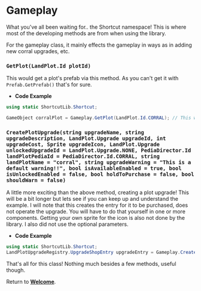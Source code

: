 # Gameplay

What you've all been waiting for.. the Shortcut namespace! This is where most of the developing methods are from when using the library.

For the gameplay class, it mainly effects the gameplay in ways as in adding new corral upgrades, etc.

### `GetPlot(LandPlot.Id plotId)`

This would get a plot's prefab via this method. As you can't get it with `Prefab.GetPrefab()` that's for sure.

- **Code Example**
```cs
using static ShortcutLib.Shortcut;

GameObject corralPlot = Gameplay.GetPlot(LandPlot.Id.CORRAL); // This would grab the plot of the corral
```

### `CreatePlotUpgrade(string upgradeName, string upgradeDescription, LandPlot.Upgrade upgradeId, int upgradeCost, Sprite upgradeIcon, LandPlot.Upgrade unlockedUpgradeId = LandPlot.Upgrade.NONE, PediaDirector.Id landPlotPediaId = PediaDirector.Id.CORRAL, string landPlotName = "corral", string upgradeWarning = "This is a default warning!!", bool isAvailableEnabled = true, bool isUnlockedEnabled = false, bool holdToPurchase = false, bool shouldWarn = false)`

A little more exciting than the above method, creating a plot upgrade! This will be a bit longer but lets see if you can keep up and understand the example.
I will note that this creates the entry for it to be purchased, does not operate the upgrade. You will have to do that yourself in one or more components.
Getting your own sprite for the icon is also not done by the library. I also did not use the optional parameters.

- **Code Example**
```cs
using static ShortcutLib.Shortcut;
LandPlotUpgradeRegistry.UpgradeShopEntry upgradeEntry = Gameplay.CreatePlotUpgrade("Test Upgrade", "This is a complete test!", LandPlot.Upgrade.TEST_UPGRADE, 500, testUpgradeIcon)
```

That's all for this class! Nothing much besides a few methods, useful though.

Return to **[Welcome](https://itzblueberries.github.io/ShortcutLibraryWiki/)**.